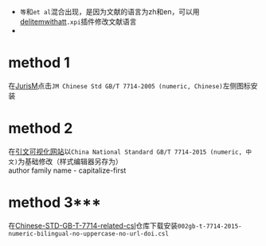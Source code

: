 - `等`和`et al`混合出现，是因为文献的语言为zh和en，可以用[delitemwithatt](https://github.com/redleafnew/delitemwithatt)`.xpi`插件修改文献语言
- 

# method 1

在[JurisM](https://juris-m.github.io/styles/)点击`JM Chinese Std GB/T 7714-2005 (numeric, Chinese)`左侧图标安装

# method 2

在[引文可视化网站](https://editor.citationstyles.org/about/)以`China National Standard GB/T 7714-2015 (numeric, 中文)`为基础修改（样式编辑器另存为）  
author family name - capitalize-first

# method 3***

在[Chinese-STD-GB-T-7714-related-csl](https://github.com/redleafnew/Chinese-STD-GB-T-7714-related-csl)仓库下载安装`002gb-t-7714-2015-numeric-bilingual-no-uppercase-no-url-doi.csl`

